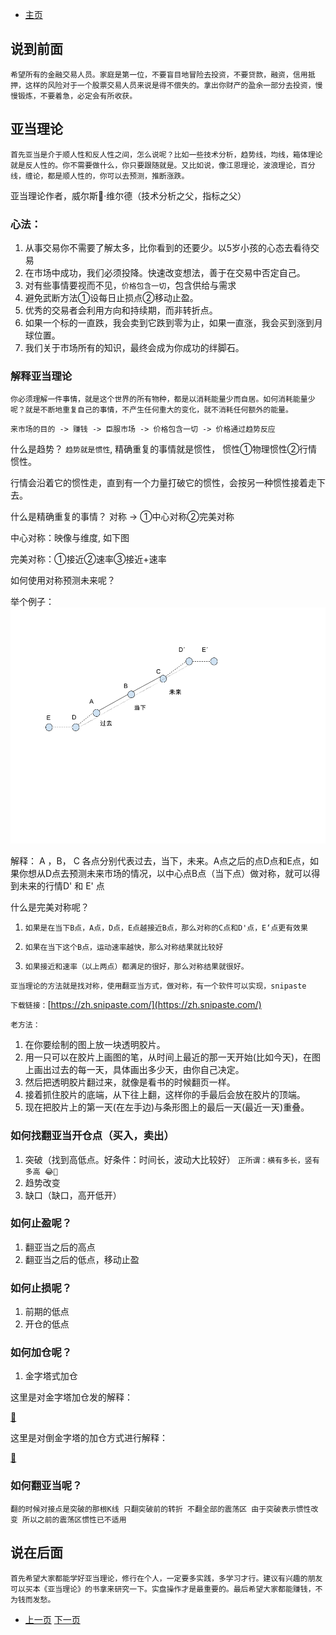 - [主页](../README.md)

## 说到前面
`希望所有的金融交易人员。家庭是第一位，不要盲目地冒险去投资，不要贷款，融资，信用抵押，这样的风险对于一个股票交易人员来说是得不偿失的。拿出你财产的盈余一部分去投资，慢慢锻炼，不要着急，必定会有所收获。`

## 亚当理论

`首先亚当是介于顺人性和反人性之间，怎么说呢？比如一些技术分析，趋势线，均线，箱体理论就是反人性的。你不需要做什么，你只要跟随就是。又比如说，像江恩理论，波浪理论，百分线，缠论，都是顺人性的，你可以去预测，推断涨跌。`

亚当理论作者，威尔斯·维尔德（技术分析之父，指标之父）

### 心法：
1. 从事交易你不需要了解太多，比你看到的还要少。以5岁小孩的心态去看待交易
2. 在市场中成功，我们必须投降。快速改变想法，善于在交易中否定自己。
3. 对有些事情要视而不见，`价格包含一切`，包含供给与需求
4. 避免武断方法①设每日止损点②移动止盈。
5. 优秀的交易者会利用方向和持续期，而非转折点。
6. 如果一个标的一直跌，我会卖到它跌到零为止，如果一直涨，我会买到涨到月球位置。
7. 我们关于市场所有的知识，最终会成为你成功的绊脚石。

### 解释亚当理论
`你必须理解一件事情，就是这个世界的所有物种，都是以消耗能量少而自居。如何消耗能量少呢？就是不断地重复自己的事情，不产生任何重大的变化，就不消耗任何额外的能量。`

`来市场的目的 -> 赚钱 -> 臣服市场 -> 价格包含一切 -> 价格通过趋势反应`

什么是趋势？ `趋势就是惯性`, 精确重复的事情就是惯性， 惯性①物理惯性②行情惯性。

行情会沿着它的惯性走，直到有一个力量打破它的惯性，会按另一种惯性接着走下去。

什么是精确重复的事情？ 对称 -> ①中心对称②完美对称

中心对称：映像与维度, 如下图

完美对称：①接近②速率③接近+速率

如何使用对称预测未来呢？

举个例子：
![Image](../assets/img/对称预测.png)


解释：
A ，B， C 各点分别代表过去，当下，未来。A点之后的点D点和E点，如果你想从D点去预测未来市场的情况，以中心点B点（当下点）做对称，就可以得到未来的行情D' 和 E' 点

什么是完美对称呢？

1. `如果是在当下B点，A点，D点，E点越接近B点，那么对称的C点和D'点，E‘点更有效果`

2. `如果在当下这个B点，运动速率越快，那么对称结果就比较好`

3. `如果接近和速率（以上两点）都满足的很好，那么对称结果就很好。`

`亚当理论的方法就是找对称，使用翻亚当方式，做对称，有一个软件可以实现，snipaste`

`下载链接：`[https://zh.snipaste.com/](https://zh.snipaste.com/)

`老方法：`

1. 在你要绘制的图上放一块透明胶片。
2. 用一只可以在胶片上画图的笔，从时间上最近的那一天开始(比如今天)，在图上画出过去的每一天，具体画出多少天，由你自己决定。
3. 然后把透明胶片翻过来，就像是看书的时候翻页一样。
4. 接着抓住胶片的底端，从下往上翻，这样你的手最后会放在胶片的顶端。
5. 现在把胶片上的第一天(在左手边)与条形图上的最后一天(最近一天)重叠。


### 如何找翻亚当开仓点（买入，卖出）

1. 突破（找到高低点。好条件：时间长，波动大比较好）
`正所谓：横有多长，竖有多高 😂🎁`
2. 趋势改变
3. 缺口（缺口，高开低开）

###  如何止盈呢？

1. 翻亚当之后的高点
2. 翻亚当之后的低点，移动止盈

###  如何止损呢？

1. 前期的低点
2. 开仓的低点

###  如何加仓呢？

1. 金字塔式加仓

这里是对金字塔加仓发的解释：

[🔗](https://wiki.mbalib.com/wiki/%E9%87%91%E5%AD%97%E5%A1%94%E5%BC%8F%E5%8A%A0%E4%BB%93%E6%B3%95)

这里是对倒金字塔的加仓方式进行解释：

[🔗](https://wiki.mbalib.com/wiki/%E5%80%92%E9%87%91%E5%AD%97%E5%A1%94%E5%BC%8F%E5%8A%A0%E4%BB%93%E6%B3%95)

### 如何翻亚当呢？
`翻的时候对接点是突破的那根K线
只翻突破前的转折 不翻全部的震荡区
由于突破表示惯性改变 所以之前的震荡区惯性已不适用`

## 说在后面

`首先希望大家都能学好亚当理论，修行在个人，一定要多实践，多学习才行。建议有兴趣的朋友可以买本《亚当理论》的书拿来研究一下。实盘操作才是最重要的。最后希望大家都能赚钱，不为钱而发愁。`

- [上一页](./什么是M头W底什么是理查德沙贝克的逆转与持续理论.md) [下一页](./什么是指数平滑移动平均线MACD.md)
